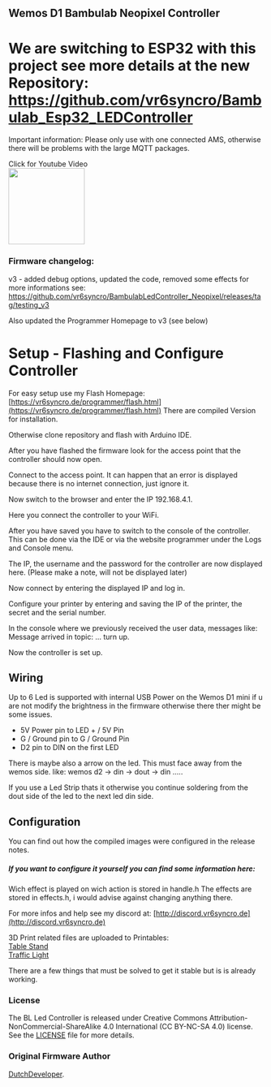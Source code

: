 ## Wemos D1 Bambulab Neopixel Controller

# We are switching to ESP32 with this project see more details at the new Repository: https://github.com/vr6syncro/Bambulab_Esp32_LEDController

Important information: Please only use with one connected AMS, otherwise there will be problems with the large MQTT packages.

<p align="left">
Click for Youtube Video<br>
	<a href="https://youtu.be/bh6ZwIvbDFg"><img src="https://github.com/vr6syncro/BambulabLedController-Neopixel/blob/main/Projekt%20Files/Media/Pictures/Desktop%20Stand/20230608_003318.jpg?raw=true" width="150"></a>
</p>

### Firmware changelog:

v3 - added debug options, updated the code, removed some effects
for more informations see: https://github.com/vr6syncro/BambulabLedController_Neopixel/releases/tag/testing_v3

Also updated the Programmer Homepage to v3 (see below)



# Setup - Flashing and Configure Controller

For easy setup use my Flash Homepage: [https://vr6syncro.de/programmer/flash.html](https://vr6syncro.de/programmer/flash.html)
There are compiled Version for installation.

Otherwise clone repository and flash with Arduino IDE.

After you have flashed the firmware look for the access point that the controller should now open.

Connect to the access point. It can happen that an error is displayed because there is no internet connection, just ignore it.

Now switch to the browser and enter the IP 192.168.4.1.

Here you connect the controller to your WiFi.

After you have saved you have to switch to the console of the controller.
This can be done via the IDE or via the website programmer under the Logs and Console menu.

The IP, the username and the password for the controller are now displayed here.
(Please make a note, will not be displayed later)

Now connect by entering the displayed IP and log in.

Configure your printer by entering and saving the IP of the printer, the secret and the serial number.

In the console where we previously received the user data, messages like: Message arrived in topic: ...
turn up.

Now the controller is set up.

## Wiring

Up to 6 Led is supported with internal USB Power on the Wemos D1 mini if u are not modify the brightness in the firmware otherwise there ther might be some issues.

- 5V Power pin to LED + / 5V Pin
- G / Ground pin to G / Ground Pin
- D2 pin to DIN on the first LED

There is maybe also a arrow on the led. This must face away from the wemos side. like: wemos d2 -> din -> dout -> din .....

If you use a Led Strip thats it otherwise you continue soldering from the dout side of the led to the next led din side.

## Configuration

You can find out how the compiled images were configured in the release notes.

#####  If you want to configure it yourself you can find some information here:
Wich effect is played on wich action is stored in handle.h
The effects are stored in effects.h, i would advise against changing anything there.

For more infos and help see my discord at: [http://discord.vr6syncro.de](http://discord.vr6syncro.de)

3D Print related files are uploaded to Printables: 
<br><a href="https://www.printables.com/de/model/501355-bambulab-status-indicator-table-stand">Table Stand</a> 
<br><a href="https://www.printables.com/de/model/499286-bambulab-neopixel-status-indicator">Traffic Light</a> <br>


There are a few things that must be solved to get it stable but is is already working.



### License

The BL Led Controller is released under Creative Commons Attribution-NonCommercial-ShareAlike 4.0 International (CC BY-NC-SA 4.0) license. See the [LICENSE](https://github.com/DutchDevelop/BambulabLedController/blob/main/LICENSE) file for more details.

### Original Firmware Author
[DutchDeveloper](https://dutchdevelop.com/).
